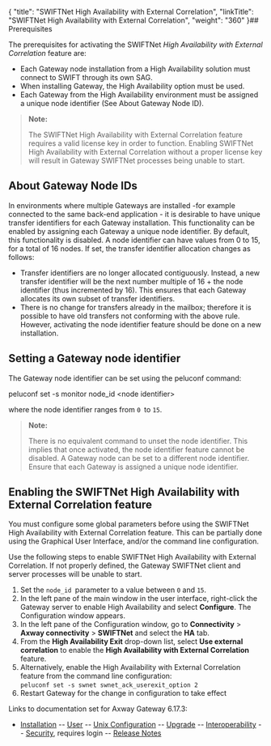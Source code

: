 {
    "title": "SWIFTNet High Availability with External Correlation",
    "linkTitle": "SWIFTNet High Availability with External Correlation",
    "weight": "360"
}## Prerequisites

The prerequisites for activating the SWIFTNet *High Availability with External Correlation* feature are:

-   Each Gateway node installation from a High Availability solution must connect to SWIFT through its own SAG.
-   When installing Gateway, the High Availability option must be used.
-   Each Gateway from the High Availability environment must be assigned a unique node identifier (See About Gateway Node ID).

> **Note:**
>
> The SWIFTNet High Availability with External Correlation feature requires a valid license key in order to function.
> Enabling SWIFTNet High Availability with External Correlation without a proper license key will result in Gateway SWIFTNet processes being unable to start.

## About Gateway Node IDs

In environments where multiple Gateways are installed -for example connected to the same back-end application - it is desirable to have unique transfer identifiers for each Gateway installation. This functionality can be enabled by assigning each Gateway a unique node identifier. By default, this functionality is disabled.
A node identifier can have values from 0 to 15, for a total of 16 nodes. If set, the transfer identifier allocation changes as follows:

-   Transfer identifiers are no longer allocated contiguously. Instead, a new transfer identifier will be the next number multiple of 16 + the node identifier (thus incremented by 16). This ensures that each Gateway allocates its own subset of transfer identifiers.
-   There is no change for transfers already in the mailbox; therefore it is possible to have old transfers not conforming with the above rule. However, activating the node identifier feature should be done on a new installation.

## Setting a Gateway node identifier

The Gateway node identifier can be set using the <span class="code">peluconf </span>command:

<span class="code">peluconf set -s monitor node\_id </span>&lt;node identifier>

where the node identifier ranges from `0 `to `15`.

> **Note:**
>
> There is no equivalent command to unset the node identifier. This implies that once activated, the node identifier feature cannot be disabled. A Gateway node can be set to a different node identifier. Ensure that each Gateway is assigned a unique node identifier.

## Enabling the SWIFTNet High Availability with External Correlation feature

You must configure some global parameters before using the SWIFTNet High Availability with External Correlation feature. This can be partially done using the Graphical User Interface, and/or the command line configuration.

Use the following steps to enable SWIFTNet High Availability with External Correlation. If not properly defined, the Gateway SWIFTNet client and server processes will be unable to start.

1.  Set the `node_id `parameter to a value between `0` and `15`.
2.  In the left pane of the main window in the user interface, right-click the Gateway server to enable High Availability and select **Configure**. The Configuration window appears.
3.  In the left pane of the Configuration window, go to **Connectivity** > **Axway connectivity** > **SWIFTNet** and select the **HA** tab.
4.  From the **High Availability Exit** drop-down list, select **Use external correlation** to enable the **High Availability with External Correlation** feature.
5.  Alternatively, enable the High Availability with External Correlation feature from the command line configuration:  
    `peluconf set -s swnet swnet_ack_userexit_option 2`
6.  Restart Gateway for the change in configuration to take effect

Links to documentation set for Axway Gateway <span class="mc-variable axway_variables.Release_Number variable">6.17.3</span>:

-   [Installation](#) -- [User](#) -- [Unix Configuration](#) -- [Upgrade](#) -- [Interoperability](#) -- [Security](#), requires login -- [Release Notes](#)
